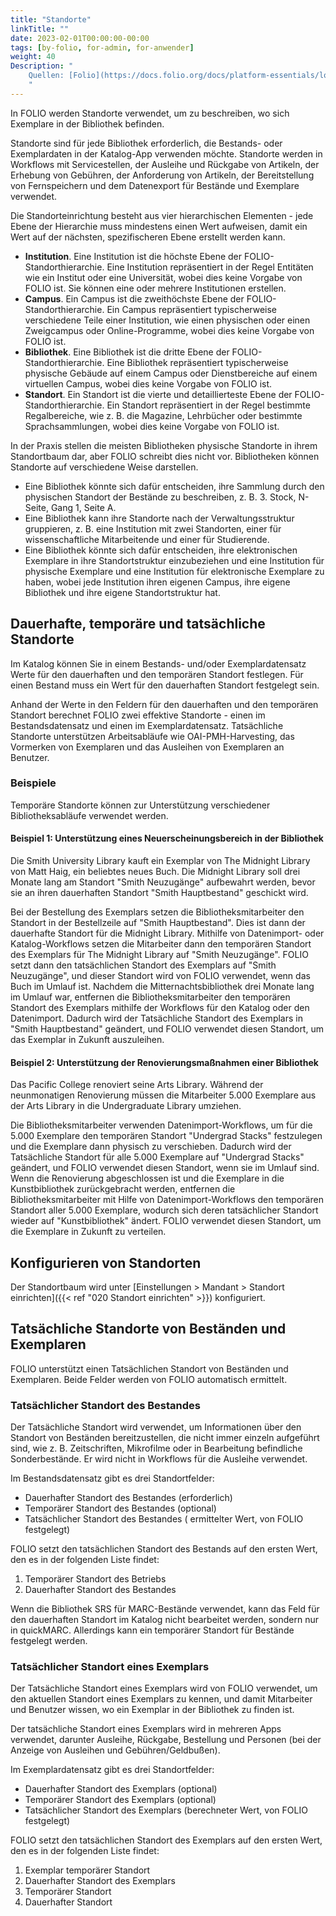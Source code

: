 ```yaml
---
title: "Standorte"
linkTitle: ""
date: 2023-02-01T00:00:00-00:00
tags: [by-folio, for-admin, for-anwender]
weight: 40
Description: "
    Quellen: [Folio](https://docs.folio.org/docs/platform-essentials/locations/locations/) & [GBV](https://info.gbv.de/display/FOLIOGBVEXTERN/Standorte)
    "
---
```


In FOLIO werden Standorte verwendet, um zu beschreiben, wo sich Exemplare in der Bibliothek befinden.

Standorte sind für jede Bibliothek erforderlich, die Bestands- oder Exemplardaten in der Katalog-App verwenden möchte. Standorte werden in Workflows mit Servicestellen, der Ausleihe und Rückgabe von Artikeln, der Erhebung von Gebühren, der Anforderung von Artikeln, der Bereitstellung von Fernspeichern und dem Datenexport für Bestände und Exemplare verwendet.

Die Standorteinrichtung besteht aus vier hierarchischen Elementen - jede Ebene der Hierarchie muss mindestens einen Wert aufweisen, damit ein Wert auf der nächsten, spezifischeren Ebene erstellt werden kann.

* **Institution**. Eine Institution ist die höchste Ebene der FOLIO-Standorthierarchie. Eine Institution repräsentiert in der Regel Entitäten wie ein Institut oder eine Universität, wobei dies keine Vorgabe von FOLIO ist. Sie können eine oder mehrere Institutionen erstellen.
* **Campus**. Ein Campus ist die zweithöchste Ebene der FOLIO-Standorthierarchie. Ein Campus repräsentiert typischerweise verschiedene Teile einer Institution, wie einen physischen oder einen Zweigcampus oder Online-Programme, wobei dies keine Vorgabe von FOLIO ist.
* **Bibliothek**. Eine Bibliothek ist die dritte Ebene der FOLIO-Standorthierarchie. Eine Bibliothek repräsentiert typischerweise physische Gebäude auf einem Campus oder Dienstbereiche auf einem virtuellen Campus, wobei dies keine Vorgabe von FOLIO ist.
* **Standort**. Ein Standort ist die vierte und detaillierteste Ebene der FOLIO-Standorthierarchie. Ein Standort repräsentiert in der Regel bestimmte Regalbereiche, wie z. B. die Magazine, Lehrbücher oder bestimmte Sprachsammlungen, wobei dies keine Vorgabe von FOLIO ist.

In der Praxis stellen die meisten Bibliotheken physische Standorte in ihrem Standortbaum dar, aber FOLIO schreibt dies nicht vor. Bibliotheken können Standorte auf verschiedene Weise darstellen.

* Eine Bibliothek könnte sich dafür entscheiden, ihre Sammlung durch den physischen Standort der Bestände zu beschreiben, z. B. 3. Stock, N-Seite, Gang 1, Seite A.
* Eine Bibliothek kann ihre Standorte nach der Verwaltungsstruktur gruppieren, z. B. eine Institution mit zwei Standorten, einer für wissenschaftliche Mitarbeitende und einer für Studierende.
* Eine Bibliothek könnte sich dafür entscheiden, ihre elektronischen Exemplare in ihre Standortstruktur einzubeziehen und eine Institution für physische Exemplare und eine Institution für elektronische Exemplare zu haben, wobei jede Institution ihren eigenen Campus, ihre eigene Bibliothek und ihre eigene Standortstruktur hat.

## Dauerhafte, temporäre und tatsächliche Standorte

Im Katalog können Sie in einem Bestands- und/oder Exemplardatensatz Werte für den dauerhaften und den temporären Standort festlegen. Für einen Bestand muss ein Wert für den dauerhaften Standort festgelegt sein.

Anhand der Werte in den Feldern für den dauerhaften und den temporären Standort berechnet FOLIO zwei effektive Standorte - einen im Bestandsdatensatz und einen im Exemplardatensatz. Tatsächliche Standorte unterstützen Arbeitsabläufe wie OAI-PMH-Harvesting, das Vormerken von Exemplaren und das Ausleihen von Exemplaren an Benutzer.

### Beispiele

Temporäre Standorte können zur Unterstützung verschiedener Bibliotheksabläufe verwendet werden.

#### Beispiel 1: Unterstützung eines Neuerscheinungsbereich in der Bibliothek

Die Smith University Library kauft ein Exemplar von The Midnight Library von Matt Haig, ein beliebtes neues Buch. Die Midnight Library soll drei Monate lang am Standort "Smith Neuzugänge" aufbewahrt werden, bevor sie an ihren dauerhaften Standort "Smith Hauptbestand" geschickt wird.

Bei der Bestellung des Exemplars setzen die Bibliotheksmitarbeiter den Standort in der Bestellzeile auf "Smith Hauptbestand". Dies ist dann der dauerhafte Standort für die Midnight Library.
Mithilfe von Datenimport- oder Katalog-Workflows setzen die Mitarbeiter dann den temporären Standort des Exemplars für The Midnight Library auf "Smith Neuzugänge". FOLIO setzt dann den tatsächlichen Standort des Exemplars auf "Smith Neuzugänge", und dieser Standort wird von FOLIO verwendet, wenn das Buch im Umlauf ist.
Nachdem die Mitternachtsbibliothek drei Monate lang im Umlauf war, entfernen die Bibliotheksmitarbeiter den temporären Standort des Exemplars mithilfe der Workflows für den Katalog oder den Datenimport. Dadurch wird der Tatsächliche Standort des Exemplars in "Smith Hauptbestand" geändert, und FOLIO verwendet diesen Standort, um das Exemplar in Zukunft auszuleihen.

#### Beispiel 2: Unterstützung der Renovierungsmaßnahmen einer Bibliothek

Das Pacific College renoviert seine Arts Library. Während der neunmonatigen Renovierung müssen die Mitarbeiter 5.000 Exemplare aus der Arts Library in die Undergraduate Library umziehen.

Die Bibliotheksmitarbeiter verwenden Datenimport-Workflows, um für die 5.000 Exemplare den temporären Standort "Undergrad Stacks" festzulegen und die Exemplare dann physisch zu verschieben.
Dadurch wird der Tatsächliche Standort für alle 5.000 Exemplare auf "Undergrad Stacks" geändert, und FOLIO verwendet diesen Standort, wenn sie im Umlauf sind.
Wenn die Renovierung abgeschlossen ist und die Exemplare in die Kunstbibliothek zurückgebracht werden, entfernen die Bibliotheksmitarbeiter mit Hilfe von Datenimport-Workflows den temporären Standort aller 5.000 Exemplare, wodurch sich deren tatsächlicher Standort wieder auf "Kunstbibliothek" ändert. FOLIO verwendet diesen Standort, um die Exemplare in Zukunft zu verteilen.

## Konfigurieren von Standorten

Der Standortbaum wird unter [Einstellungen > Mandant > Standort einrichten]({{< ref "020 Standort einrichten" >}}) konfiguriert.

## Tatsächliche Standorte von Beständen und Exemplaren

FOLIO unterstützt einen Tatsächlichen Standort von Beständen und Exemplaren. Beide Felder werden von FOLIO automatisch ermittelt.

### Tatsächlicher Standort des Bestandes

Der Tatsächliche Standort wird verwendet, um Informationen über den Standort von Beständen bereitzustellen, die nicht immer einzeln aufgeführt sind, wie z. B. Zeitschriften, Mikrofilme oder in Bearbeitung befindliche Sonderbestände. Er wird nicht in Workflows für die Ausleihe verwendet.

Im Bestandsdatensatz gibt es drei Standortfelder:

* Dauerhafter Standort des Bestandes (erforderlich)
* Temporärer Standort des Bestandes (optional)
* Tatsächlicher Standort des Bestandes ( ermittelter Wert, von FOLIO festgelegt)

FOLIO setzt den tatsächlichen Standort des Bestands auf den ersten Wert, den es in der folgenden Liste findet:

1.  Temporärer Standort des Betriebs
2.  Dauerhafter Standort des Bestandes

Wenn die Bibliothek SRS für MARC-Bestände verwendet, kann das Feld für den dauerhaften Standort im Katalog nicht bearbeitet werden, sondern nur in quickMARC. Allerdings kann ein temporärer Standort für Bestände festgelegt werden.

### Tatsächlicher Standort eines Exemplars

Der Tatsächliche Standort eines Exemplars wird von FOLIO verwendet, um den aktuellen Standort eines Exemplars zu kennen, und damit Mitarbeiter und Benutzer wissen, wo ein Exemplar in der Bibliothek zu finden ist.

Der tatsächliche Standort eines Exemplars wird in mehreren Apps verwendet, darunter Ausleihe, Rückgabe, Bestellung und Personen (bei der Anzeige von Ausleihen und Gebühren/Geldbußen).

Im Exemplardatensatz gibt es drei Standortfelder:

* Dauerhafter Standort des Exemplars (optional)
* Temporärer Standort des Exemplars (optional)
* Tatsächlicher Standort des Exemplars (berechneter Wert, von FOLIO festgelegt)

FOLIO setzt den tatsächlichen Standort des Exemplars auf den ersten Wert, den es in der folgenden Liste findet:

1.  Exemplar temporärer Standort
2.  Dauerhafter Standort des Exemplars
3.  Temporärer Standort
4.  Dauerhafter Standort
